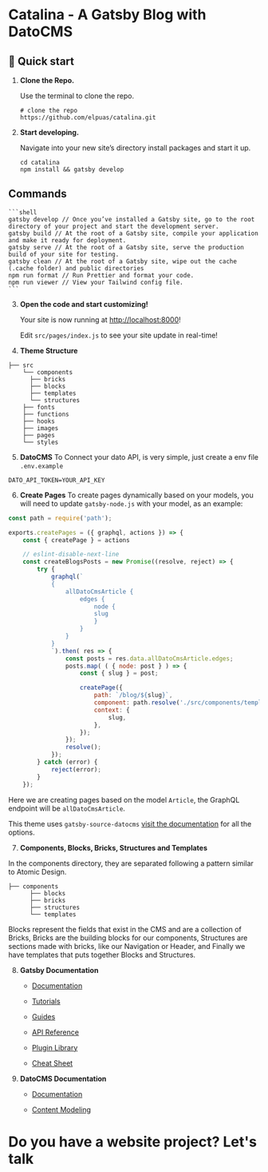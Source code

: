 # Catalina - A Gatsby Blog with DatoCMS

## 🚀 Quick start

1. **Clone the Repo.**

   Use the terminal to clone the repo.

   ```shell
   # clone the repo
   https://github.com/elpuas/catalina.git
   ```

2. **Start developing.**

   Navigate into your new site’s directory install packages and start it up.

   ```shell
   cd catalina
   npm install && gatsby develop
   ```

## Commands

    ```shell
    gatsby develop // Once you’ve installed a Gatsby site, go to the root directory of your project and start the development server.
    gatsby build // At the root of a Gatsby site, compile your application and make it ready for deployment.
    gatsby serve // At the root of a Gatsby site, serve the production build of your site for testing.
    gatsby clean // At the root of a Gatsby site, wipe out the cache (.cache folder) and public directories
    npm run format // Run Prettier and format your code.
    npm run viewer // View your Tailwind config file.
    ```

3. **Open the code and start customizing!**

   Your site is now running at <http://localhost:8000>!

   Edit `src/pages/index.js` to see your site update in real-time!

4. **Theme Structure**

```shell
├── src
    └── components
      ├── bricks
      ├── blocks
      ├── templates
      └── structures
    ├── fonts
    ├── functions
    ├── hooks
    ├── images
    ├── pages
    └── styles
```

5. **DatoCMS**
   To Connect your dato API, is very simple, just create a env file `.env.example`

```shell
DATO_API_TOKEN=YOUR_API_KEY
```

6. **Create Pages**
   To create pages dynamically based on your models, you will need to update `gatsby-node.js` with your model, as an example:

```js
const path = require('path');

exports.createPages = ({ graphql, actions }) => {
    const { createPage } = actions

    // eslint-disable-next-line
    const createBlogsPosts = new Promise((resolve, reject) => {
        try {
            graphql(`
            {
                allDatoCmsArticle {
                    edges {
                        node {
                        slug
                        }
                    }
                }
            }
            `).then( res => {
                const posts = res.data.allDatoCmsArticle.edges;
                posts.map( ( { node: post } ) => {
                    const { slug } = post;

                    createPage({
                        path: `/blog/${slug}`,
                        component: path.resolve('./src/components/templates/article.js'),
                        context: {
                            slug,
                        },
                    });
                });
                resolve();
            });
        } catch (error) {
            reject(error);
        }
    });
```

Here we are creating pages based on the model `Article`, the GraphQL endpoint will be `allDatoCmsArticle`.

This theme uses `gatsby-source-datocms` [visit the documentation](https://www.gatsbyjs.com/plugins/gatsby-source-datocms/) for all the options.

7. **Components, Blocks, Bricks, Structures and Templates**

In the components directory, they are separated following a pattern similar to Atomic Design.

```shell
├── components
      ├── blocks
      ├── bricks
      ├── structures
      └── templates
```

Blocks represent the fields that exist in the CMS and are a collection of Bricks, Bricks are the building blocks for our components, Structures are sections made with bricks, like our Navigation or Header, and Finally we have templates that puts together Blocks and Structures.

8. **Gatsby Documentation**

   - [Documentation](https://www.gatsbyjs.com/docs/?utm_source=starter&utm_medium=readme&utm_campaign=minimal-starter)

   - [Tutorials](https://www.gatsbyjs.com/tutorial/?utm_source=starter&utm_medium=readme&utm_campaign=minimal-starter)

   - [Guides](https://www.gatsbyjs.com/tutorial/?utm_source=starter&utm_medium=readme&utm_campaign=minimal-starter)

   - [API Reference](https://www.gatsbyjs.com/docs/api-reference/?utm_source=starter&utm_medium=readme&utm_campaign=minimal-starter)

   - [Plugin Library](https://www.gatsbyjs.com/plugins?utm_source=starter&utm_medium=readme&utm_campaign=minimal-starter)

   - [Cheat Sheet](https://www.gatsbyjs.com/docs/cheat-sheet/?utm_source=starter&utm_medium=readme&utm_campaign=minimal-starter)

9. **DatoCMS Documentation**

   - [Documentation](https://www.datocms.com/docs)

   - [Content Modeling](https://www.datocms.com/docs/content-modelling)

# Do you have a website project? Let's talk
